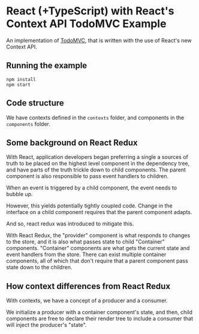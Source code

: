 # React (+TypeScript) with React's Context API TodoMVC Example

An implementation of [TodoMVC](http://todomvc.com/), that is written with the use of React's new Context API.

## Running the example

```
npm install
npm start
```

## Code structure

We have contexts defined in the `contexts` folder, and components in the `components` folder.

## Some background on React Redux

With React, application developers began preferring a single a sources of truth to be placed on the highest level component in the dependency tree, and have parts of the truth trickle down to child components. The parent component is also responsible to pass event handlers to children.

When an event is triggered by a child component, the event needs to bubble up.

However, this yields potentially tightly coupled code. Change in the interface on a child component requires that the parent component adapts.

And so, react redux was introduced to mitigate this.

With React Redux, the "provider" component is what responds to changes to the store, and it is also what passes state to child "Container" components. "Container" components are what gets the current state and event handlers from the store. There can exist multiple container components, all of which that don't require that a parent component pass state down to the children.

## How context differences from React Redux

With contexts, we have a concept of a producer and a consumer.

We initialize a producer with a container component's state, and then, child components are free to declare their render tree to include a consumer that will inject the producer's "state".